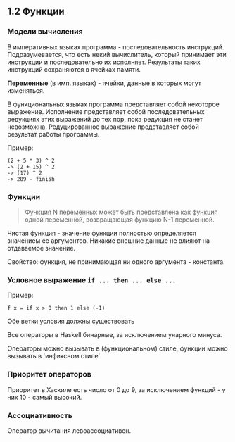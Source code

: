 ## 1.2 Функции
### Модели вычисления

В императивных языках программа - последовательность инструкций. 
Подразумевается, что есть некий вычислитель, который принимает эти инструкции и последовательно их исполняет.
Результаты таких инструкций сохраняются в ячейках памяти. 

**Переменные** (в имп. языках) - ячейки, данные в которых могут изменяться.

В функциональных языках программа представляет собой некоторое выражение. 
Исполнение представляет собой последовательных редукциях этих выражений до тех пор, пока редукция не станет невозможна.
Редуцированное выражение представляет собой результат работы программы. 

Пример:
```
(2 + 5 * 3) ^ 2
-> (2 + 15) ^ 2
-> (17) ^ 2
-> 289 - finish
```

### Функции

> Функция N переменных может быть представлена как функция одной переменной, возвращающая функцию N-1 переменной.

Чистая функция - значение функции полностью определяется значением ее аргументов. Никакие внешние данные не влияют на отдаваемое значение.

Свойство: функция, не принимающая ни одного аргумента - константа.

### Условное выражение  `if ... then ... else ...`

Пример:
```
f x = if x > 0 then 1 else (-1)
```

Обе ветки условия должны существовать

Все операторы в Haskell бинарные, за исключением унарного минуса.

Операторы можно вызывать в (функциональном) стиле, функции можно вызывать в \`инфиксном стиле\`

### Приоритет операторов 

Приоритет в Хаскиле есть число от 0 до 9, за исключением функций - у них 10 - самый высокий.

### Ассоциативность

Оператор вычитания левоассоциативен.


